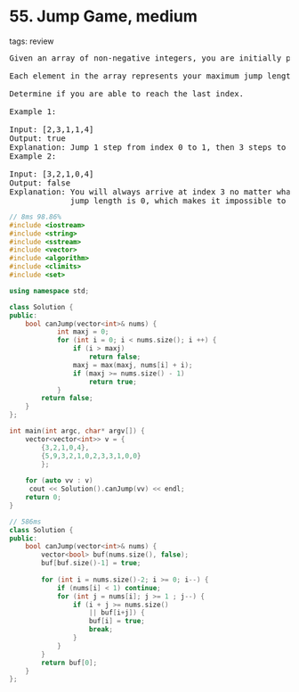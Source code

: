 # 55. Jump Game, medium
tags: review

<pre>
Given an array of non-negative integers, you are initially positioned at the first index of the array.

Each element in the array represents your maximum jump length at that position.

Determine if you are able to reach the last index.

Example 1:

Input: [2,3,1,1,4]
Output: true
Explanation: Jump 1 step from index 0 to 1, then 3 steps to the last index.
Example 2:

Input: [3,2,1,0,4]
Output: false
Explanation: You will always arrive at index 3 no matter what. Its maximum
             jump length is 0, which makes it impossible to reach the last index.
</pre>

```c++
// 8ms 98.86%
#include <iostream>
#include <string>
#include <sstream>
#include <vector>
#include <algorithm>
#include <climits>
#include <set>

using namespace std;

class Solution {
public:
    bool canJump(vector<int>& nums) {
            int maxj = 0;
            for (int i = 0; i < nums.size(); i ++) {
                if (i > maxj)
                    return false;
                maxj = max(maxj, nums[i] + i);
                if (maxj >= nums.size() - 1)
                    return true;
            }
        return false;
    }
};

int main(int argc, char* argv[]) {
    vector<vector<int>> v = {
        {3,2,1,0,4},
        {5,9,3,2,1,0,2,3,3,1,0,0}
        };
    
    for (auto vv : v)
     cout << Solution().canJump(vv) << endl;
    return 0;
}
```
```c++
// 586ms
class Solution {
public:
    bool canJump(vector<int>& nums) {
        vector<bool> buf(nums.size(), false);
        buf[buf.size()-1] = true;
        
        for (int i = nums.size()-2; i >= 0; i--) {
            if (nums[i] < 1) continue;
            for (int j = nums[i]; j >= 1 ; j--) {
                if (i + j >= nums.size()
                    || buf[i+j]) {
                    buf[i] = true;
                    break;
                }
            }
        }
        return buf[0];
    }
};
```